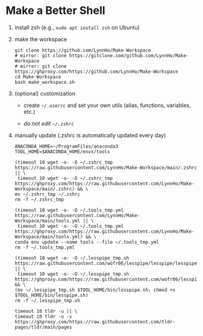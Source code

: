 # Make a Better Shell
1. install zsh (e.g., `sudo apt install zsh` on Ubuntu)
2. make the workspace

    ```console
    git clone https://github.com/LynnHo/Make-Workspace
    # mirror: git clone https://gitclone.com/github.com/LynnHo/Make-Workspace
    # mirror: git clone https://ghproxy.com/https://github.com/LynnHo/Make-Workspace
    cd Make-Workspace
    bash make_workspace.sh
    ```

3. (optional) customization

   + create `~/.userrc` and set your own utils (alias, functions, variables, etc.)
  
   + *do not edit `~/.zshrc`*

5. manually update (.zshrc is automatically updated every day)

    ```console
    ANACONDA_HOME=~/ProgramFiles/anaconda3
    TOOL_HOME=$ANACONDA_HOME/envs/tools

    (timeout 10 wget -o- -O ~/.zshrc_tmp https://raw.githubusercontent.com/LynnHo/Make-Workspace/main/.zshrc || \
     timeout 10 wget -o- -O ~/.zshrc_tmp https://ghproxy.com/https://raw.githubusercontent.com/LynnHo/Make-Workspace/main/.zshrc) && \
    mv ~/.zshrc_tmp ~/.zshrc
    rm -f ~/.zshrc_tmp
    
    (timeout 10 wget -o- -O ~/.tools_tmp.yml https://raw.githubusercontent.com/LynnHo/Make-Workspace/main/tools.yml || \
     timeout 10 wget -o- -O ~/.tools_tmp.yml https://ghproxy.com/https://raw.githubusercontent.com/LynnHo/Make-Workspace/main/tools.yml) && \
    conda env update --name tools --file ~/.tools_tmp.yml
    rm -f ~/.tools_tmp.yml
    
    (timeout 10 wget -o- -O ~/.lesspipe_tmp.sh https://raw.githubusercontent.com/wofr06/lesspipe/lesspipe/lesspipe.sh || \
     timeout 10 wget -o- -O ~/.lesspipe_tmp.sh https://ghproxy.com/https://raw.githubusercontent.com/wofr06/lesspipe/lesspipe/lesspipe.sh) && \
    (mv ~/.lesspipe_tmp.sh $TOOL_HOME/bin/lesspipe.sh; chmod +x $TOOL_HOME/bin/lesspipe.sh)
    rm -f ~/.lesspipe_tmp.sh
    
    timeout 10 tldr -u || \
    timeout 10 tldr -u -s https://ghproxy.com/https://raw.githubusercontent.com/tldr-pages/tldr/main/pages
    ```
